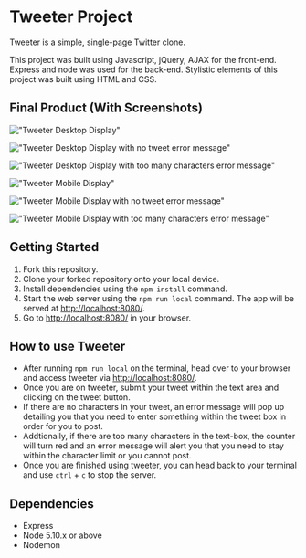 # Tweeter Project

Tweeter is a simple, single-page Twitter clone.

This project was built using Javascript, jQuery, AJAX for the front-end. Express and node was used for the back-end. Stylistic elements of this project was built using HTML and CSS.

## Final Product (With Screenshots)

!["Tweeter Desktop Display"](link)

!["Tweeter Desktop Display with no tweet error message"](link)

!["Tweeter Desktop Display with too many characters error message"](link)

!["Tweeter Mobile Display"](link)

!["Tweeter Mobile Display with no tweet error message"](link)

!["Tweeter Mobile Display with too many characters error message"](link)


## Getting Started

1. Fork this repository.
2. Clone your forked repository onto your local device.
3. Install dependencies using the `npm install` command.
4. Start the web server using the `npm run local` command. The app will be served at <http://localhost:8080/>.
5. Go to <http://localhost:8080/> in your browser.

## How to use Tweeter
- After running `npm run local` on the terminal, head over to your browser and access tweeter via <http://localhost:8080/>.
- Once you are on tweeter, submit your tweet within the text area and clicking on the tweet button.
- If there are no characters in your tweet, an error message will pop up detailing you that you need to enter something within the tweet box in order for you to post.
- Addtionally, if there are too many characters in the text-box, the counter will turn red and an error message will alert you that you need to stay within the character limit or you cannot post.
- Once you are finished using tweeter, you can head back to your terminal and use `ctrl` + `c` to stop the server.

## Dependencies

- Express
- Node 5.10.x or above
- Nodemon
